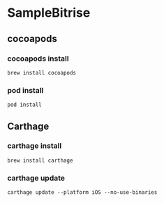 # SampleBitrise

## cocoapods
### cocoapods install
```brew install cocoapods```
### pod install
```pod install```

## Carthage
### carthage install
```brew install carthage```

### carthage update
```carthage update --platform iOS --no-use-binaries```
